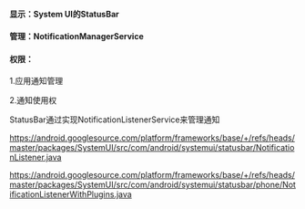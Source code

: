 #### 显示：System UI的StatusBar

#### 管理：NotificationManagerService

#### 权限：

1.应用通知管理

2.通知使用权

StatusBar通过实现NotificationListenerService来管理通知

https://android.googlesource.com/platform/frameworks/base/+/refs/heads/master/packages/SystemUI/src/com/android/systemui/statusbar/NotificationListener.java

https://android.googlesource.com/platform/frameworks/base/+/refs/heads/master/packages/SystemUI/src/com/android/systemui/statusbar/phone/NotificationListenerWithPlugins.java

